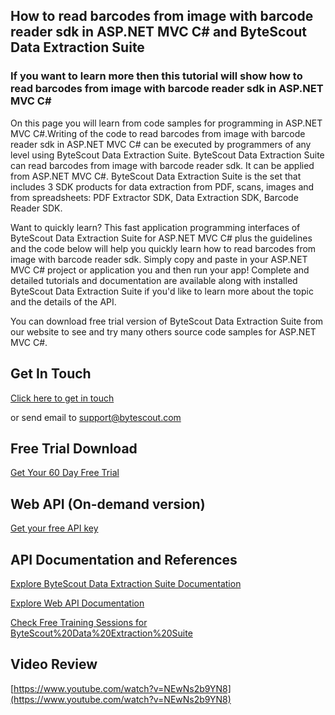 ## How to read barcodes from image with barcode reader sdk in ASP.NET MVC C# and ByteScout Data Extraction Suite

### If you want to learn more then this tutorial will show how to read barcodes from image with barcode reader sdk in ASP.NET MVC C#

On this page you will learn from code samples for programming in ASP.NET MVC C#.Writing of the code to read barcodes from image with barcode reader sdk in ASP.NET MVC C# can be executed by programmers of any level using ByteScout Data Extraction Suite. ByteScout Data Extraction Suite can read barcodes from image with barcode reader sdk. It can be applied from ASP.NET MVC C#. ByteScout Data Extraction Suite is the set that includes 3 SDK products for data extraction from PDF, scans, images and from spreadsheets: PDF Extractor SDK, Data Extraction SDK, Barcode Reader SDK.

Want to quickly learn? This fast application programming interfaces of ByteScout Data Extraction Suite for ASP.NET MVC C# plus the guidelines and the code below will help you quickly learn how to read barcodes from image with barcode reader sdk.  Simply copy and paste in your ASP.NET MVC C# project or application you and then run your app! Complete and detailed tutorials and documentation are available along with installed ByteScout Data Extraction Suite if you'd like to learn more about the topic and the details of the API.

You can download free trial version of ByteScout Data Extraction Suite from our website to see and try many others source code samples for ASP.NET MVC C#.

## Get In Touch

[Click here to get in touch](https://bytescout.zendesk.com/hc/en-us/requests/new?subject=ByteScout%20Data%20Extraction%20Suite%20Question)

or send email to [support@bytescout.com](mailto:support@bytescout.com?subject=ByteScout%20Data%20Extraction%20Suite%20Question) 

## Free Trial Download

[Get Your 60 Day Free Trial](https://bytescout.com/download/web-installer?utm_source=github-readme)

## Web API (On-demand version)

[Get your free API key](https://pdf.co/documentation/api?utm_source=github-readme)

## API Documentation and References

[Explore ByteScout Data Extraction Suite Documentation](https://bytescout.com/documentation/index.html?utm_source=github-readme)

[Explore Web API Documentation](https://pdf.co/documentation/api?utm_source=github-readme)

[Check Free Training Sessions for ByteScout%20Data%20Extraction%20Suite](https://academy.bytescout.com/)

## Video Review

[https://www.youtube.com/watch?v=NEwNs2b9YN8](https://www.youtube.com/watch?v=NEwNs2b9YN8)